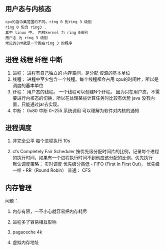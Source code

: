 ## 用户态与内核态

    cpu的指令集范围的不同。ring 0 到ring 3 级别
    ring 0 包含 ring3 .
    其中 linux 中， 内核kernel 为 ring 0级别
    用户态 为 ring 3 级别
    常见的JVM就是一个跑在ring 3 的程序

## 进程 线程 纤程 中断


1. 进程：  进程有自己独立的 内存空间，是分配  资源的基本单位
2. 线程：  进程中至少包含一个线程。每个线程都会占用 cpu的时间片，所以是调度的基本单位
3. 纤程：  用户态的线程。  一个线程可以创建N个纤程。
            因为只在用户态，不需要进行内核态的切换，所以在处理某些计算任务时比较有优势
            java 没有内置，只能通过jar去实现。
4. 中断：
    0x80 中断
    0~255 系统调用
    可以理解为软件对内核的通知

## 进程调度
1. 非完全公平 每个进程执行 10s
    
2. cfs Completely Fair Scheduler
按优先级分配时间片的比例，记录每个进程的执行时间，如果有一个进程执行时间不到他应该分配的比例，优先执行  
默认调度策略：
实时调度 
    优先级分高低 - FIFO (First In First Out)，
    优先级一样 - RR（Round Robin）
普通： CFS

## 内存管理

问题：
1. 内存有限，一不小心就容易把内存耗尽
2. 进程多了容易相互影响

1. pagaceche 4k
2. 虚拟内存地址


